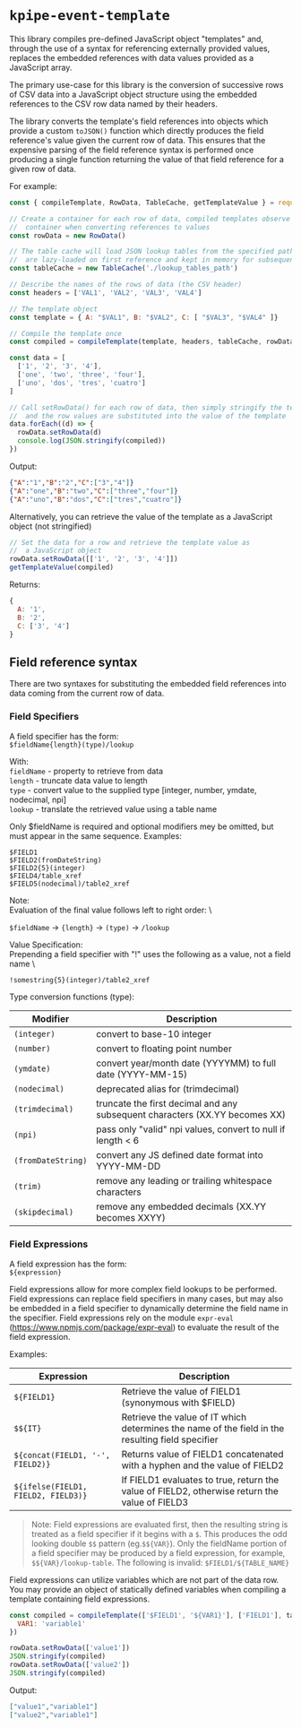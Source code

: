 # `kpipe-event-template`

This library compiles pre-defined JavaScript object "templates" and, through the use of
a syntax for referencing externally provided values, replaces the embedded references with
data values provided as a JavaScript array.

The primary use-case for this library is the conversion of successive rows of CSV data into
a JavaScript object structure using the embedded references to the CSV row data named by their
headers.

The library converts the template's field references into objects which provide a custom `toJSON()` function
which directly produces the field reference's value given the current row of data. This ensures that
the expensive parsing of the field reference syntax is performed once producing a single function returning the
value of that field reference for a given row of data.

For example:

```javascript
const { compileTemplate, RowData, TableCache, getTemplateValue } = require('kpipe-event-template')

// Create a container for each row of data, compiled templates observe this
//  container when converting references to values
const rowData = new RowData()

// The table cache will load JSON lookup tables from the specified path. They
//  are lazy-loaded on first reference and kept in memory for subsequent lookups
const tableCache = new TableCache('./lookup_tables_path')

// Describe the names of the rows of data (the CSV header)
const headers = ['VAL1', 'VAL2', 'VAL3', 'VAL4']

// The template object
const template = { A: "$VAL1", B: "$VAL2", C: [ "$VAL3", "$VAL4" ]}

// Compile the template once
const compiled = compileTemplate(template, headers, tableCache, rowData)

const data = [
  ['1', '2', '3', '4'],
  ['one', 'two', 'three', 'four'],
  ['uno', 'dos', 'tres', 'cuatro']
]

// Call setRowData() for each row of data, then simply stringify the template
//  and the row values are substituted into the value of the template
data.forEach((d) => {
  rowData.setRowData(d)
  console.log(JSON.stringify(compiled))
})
```

Output:

```json
{"A":"1","B":"2","C":["3","4"]}
{"A":"one","B":"two","C":["three","four"]}
{"A":"uno","B":"dos","C":["tres","cuatro"]}
```

Alternatively, you can retrieve the value of the template as a JavaScript object (not stringified)

```javascript
// Set the data for a row and retrieve the template value as 
//  a JavaScript object
rowData.setRowData([['1', '2', '3', '4']])
getTemplateValue(compiled)
```

Returns:

```javascript
{
  A: '1',
  B: '2',
  C: ['3', '4']
}
```

## Field reference syntax

There are two syntaxes for substituting the embedded field references into data coming from the
current row of data.

### **Field Specifiers**

A field specifier has the form: \
  `$fieldName{length}(type)/lookup`

With: \
  `fieldName` - property to retrieve from data \
  `length` - truncate data value to length \
  `type` - convert value to the supplied type [integer, number, ymdate, nodecimal, npi] \
  `lookup` - translate the retrieved value using a table name

Only $fieldName is required and optional modifiers mey be omitted, but must appear
in the same sequence. Examples:

  `$FIELD1` \
  `$FIELD2(fromDateString)` \
  `$FIELD2{5}(integer)` \
  `$FIELD4/table_xref` \
  `$FIELD5(nodecimal)/table2_xref`

Note: \
  Evaluation of the final value follows left to right order: \

  `$fieldName` -> `{length}` -> `(type)` -> `/lookup`

Value Specification: \
  Prepending a field specifier with "!" uses the following as a value, not a field name \

  `!somestring{5}(integer)/table2_xref`

Type conversion functions (type):

| Modifier | Description |
|---|---|
`(integer)`|convert to base-10 integer|
`(number)`|convert to floating point number|
`(ymdate)`|convert year/month date (YYYYMM) to full date (YYYY-MM-15)|
`(nodecimal)`|deprecated alias for (trimdecimal)|
`(trimdecimal)`|truncate the first decimal and any subsequent characters (XX.YY becomes XX)|
`(npi)`|pass only "valid" npi values, convert to null if length < 6|
`(fromDateString)`|convert any JS defined date format into YYYY-MM-DD|
`(trim)`|remove any leading or trailing whitespace characters|
`(skipdecimal)`|remove any embedded decimals (XX.YY becomes XXYY)|


### **Field Expressions**

A field expression has the form: \
  `${expression}`

Field expressions allow for more complex field lookups to be performed. Field expressions can replace
field specifiers in many cases, but may also be embedded in a field specifier to dynamically determine the field name in the specifier. Field expressions rely on the module `expr-eval` (https://www.npmjs.com/package/expr-eval) to evaluate the result of the field expression.

Examples:

| Expression | Description |
|---|---|
|`${FIELD1}`|Retrieve the value of FIELD1 (synonymous with $FIELD) |
|`$${IT}`|Retrieve the value of IT which determines the name of the field in the resulting field specifier |
|`${concat(FIELD1, '-', FIELD2)}`|Returns value of FIELD1 concatenated with a hyphen and the value of FIELD2 |
|`${ifelse(FIELD1, FIELD2, FIELD3)}`|If FIELD1 evaluates to true, return the value of FIELD2, otherwise return the value of FIELD3|


> Note: Field expressions are evaluated first, then the resulting string is treated as a field specifier if it begins with a `$`. This produces the odd looking double `$$` pattern (eg.`$${VAR}`). Only
the fieldName portion of a field specifier may be produced by a field expression, for example, `$${VAR}/lookup-table`. The following is invalid: `$FIELD1/${TABLE_NAME}`

Field expressions can utilize variables which are not part of the data row. You may provide an
object of statically defined variables when compiling a template containing field expressions.

```javascript
const compiled = compileTemplate(['$FIELD1', '${VAR1}'], ['FIELD1'], tableCache, rowData, {
  VAR1: 'variable1'
})

rowData.setRowData(['value1'])
JSON.stringify(compiled)
rowData.setRowData(['value2'])
JSON.stringify(compiled)
```

Output:

```json
["value1","variable1"]
["value2","variable1"]
```
